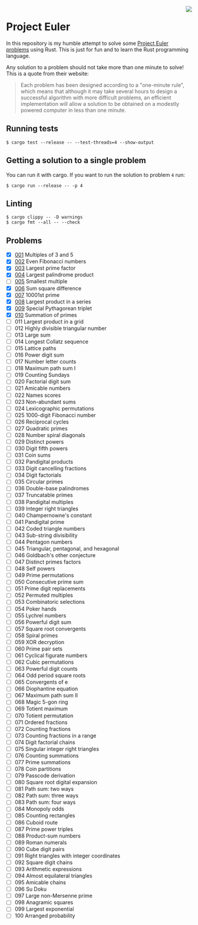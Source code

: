 <img align="right" src="https://projecteuler.net/images/clipart/euler_portrait.png">

<h1>Project Euler</h1>

In this repository is my humble attempt to solve some [Project Euler problems](https://projecteuler.net/archives)
using Rust. This is just for fun and to learn the Rust programming language.

Any solution to a problem should not take more than one minute to solve! This is a quote from their website:

> Each problem has been designed according to a "one-minute rule", which means that although it may take several hours to design a successful algorithm with more difficult problems, an efficient implementation will allow a solution to be obtained on a modestly powered computer in less than one minute.

## Running tests

```console
$ cargo test --release -- --test-threads=4 --show-output
```

## Getting a solution to a single problem

You can run it with cargo. If you want to run the solution to problem `4` run:

```console
$ cargo run --release -- -p 4
```

## Linting

```
$ cargo clippy -- -D warnings
$ cargo fmt --all -- --check
```

## Problems

- [x] [001](src/problems/p001.rs) Multiples of 3 and 5
- [x] [002](src/problems/p002.rs) Even Fibonacci numbers
- [x] [003](src/problems/p003.rs) Largest prime factor
- [x] [004](src/problems/p004.rs) Largest palindrome product
- [ ] [005](src/problems/p005.rs) Smallest multiple
- [x] [006](src/problems/p006.rs) Sum square difference
- [x] [007](src/problems/p007.rs) 10001st prime
- [x] [008](src/problems/p008.rs) Largest product in a series
- [x] [009](src/problems/p009.rs) Special Pythagorean triplet
- [x] [010](src/problems/p010.rs) Summation of primes
- [ ] 011 Largest product in a grid
- [ ] 012 Highly divisible triangular number
- [ ] 013 Large sum
- [ ] 014 Longest Collatz sequence
- [ ] 015 Lattice paths
- [ ] 016 Power digit sum
- [ ] 017 Number letter counts
- [ ] 018 Maximum path sum I
- [ ] 019 Counting Sundays
- [ ] 020 Factorial digit sum
- [ ] 021 Amicable numbers
- [ ] 022 Names scores
- [ ] 023 Non-abundant sums
- [ ] 024 Lexicographic permutations
- [ ] 025 1000-digit Fibonacci number
- [ ] 026 Reciprocal cycles
- [ ] 027 Quadratic primes
- [ ] 028 Number spiral diagonals
- [ ] 029 Distinct powers
- [ ] 030 Digit fifth powers
- [ ] 031 Coin sums
- [ ] 032 Pandigital products
- [ ] 033 Digit cancelling fractions
- [ ] 034 Digit factorials
- [ ] 035 Circular primes
- [ ] 036 Double-base palindromes
- [ ] 037 Truncatable primes
- [ ] 038 Pandigital multiples
- [ ] 039 Integer right triangles
- [ ] 040 Champernowne's constant
- [ ] 041 Pandigital prime
- [ ] 042 Coded triangle numbers
- [ ] 043 Sub-string divisibility
- [ ] 044 Pentagon numbers
- [ ] 045 Triangular, pentagonal, and hexagonal
- [ ] 046 Goldbach's other conjecture
- [ ] 047 Distinct primes factors
- [ ] 048 Self powers
- [ ] 049 Prime permutations
- [ ] 050 Consecutive prime sum
- [ ] 051 Prime digit replacements
- [ ] 052 Permuted multiples
- [ ] 053 Combinatoric selections
- [ ] 054 Poker hands
- [ ] 055 Lychrel numbers
- [ ] 056 Powerful digit sum
- [ ] 057 Square root convergents
- [ ] 058 Spiral primes
- [ ] 059 XOR decryption
- [ ] 060 Prime pair sets
- [ ] 061 Cyclical figurate numbers
- [ ] 062 Cubic permutations
- [ ] 063 Powerful digit counts
- [ ] 064 Odd period square roots
- [ ] 065 Convergents of e
- [ ] 066 Diophantine equation
- [ ] 067 Maximum path sum II
- [ ] 068 Magic 5-gon ring
- [ ] 069 Totient maximum
- [ ] 070 Totient permutation
- [ ] 071 Ordered fractions
- [ ] 072 Counting fractions
- [ ] 073 Counting fractions in a range
- [ ] 074 Digit factorial chains
- [ ] 075 Singular integer right triangles
- [ ] 076 Counting summations
- [ ] 077 Prime summations
- [ ] 078 Coin partitions
- [ ] 079 Passcode derivation
- [ ] 080 Square root digital expansion
- [ ] 081 Path sum: two ways
- [ ] 082 Path sum: three ways
- [ ] 083 Path sum: four ways
- [ ] 084 Monopoly odds
- [ ] 085 Counting rectangles
- [ ] 086 Cuboid route
- [ ] 087 Prime power triples
- [ ] 088 Product-sum numbers
- [ ] 089 Roman numerals
- [ ] 090 Cube digit pairs
- [ ] 091 Right triangles with integer coordinates
- [ ] 092 Square digit chains
- [ ] 093 Arithmetic expressions
- [ ] 094 Almost equilateral triangles
- [ ] 095 Amicable chains
- [ ] 096 Su Doku
- [ ] 097 Large non-Mersenne prime
- [ ] 098 Anagramic squares
- [ ] 099 Largest exponential
- [ ] 100 Arranged probability
